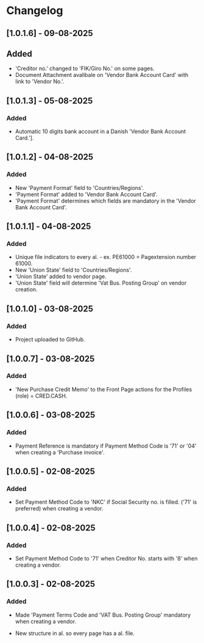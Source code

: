 # Changelog

## [1.0.1.6] - 09-08-2025
## Added
- 'Creditor no.' changed to 'FIK/Giro No.' on some pages.
- Document Attachment avalibale on 'Vendor Bank Account Card' with link to 'Vendor No.'.

## [1.0.1.3] - 05-08-2025
### Added
- Automatic 10 digits bank account in a Danish 'Vendor Bank Account Card.'].

## [1.0.1.2] - 04-08-2025
### Added
- New 'Payment Format' field to 'Countries/Regions'.
- 'Payment Format' added to 'Vendor Bank Account Card'.
- 'Payment Format' determines which fields are mandatory in the 'Vendor Bank Account Card'.
 
## [1.0.1.1] - 04-08-2025
### Added
- Unique file indicators to every al. - ex. PE61000 = Pagextension number 61000.
- New 'Union State' field to 'Countries/Regions'.
- 'Union State' added to vendor page.
- 'Union State' field will determine 'Vat Bus. Posting Group' on vendor creation.

## [1.0.1.0] - 03-08-2025
### Added
- Project uploaded to GitHub.

## [1.0.0.7] - 03-08-2025
### Added
- 'New Purchase Credit Memo' to the Front Page actions for the Profiles (role) = CRED.CASH.

## [1.0.0.6] - 03-08-2025
### Added
- Payment Reference is mandatory if Payment Method Code is '71' or '04' when creating a 'Purchase invoice'.

## [1.0.0.5] - 02-08-2025
### Added
- Set Payment Method Code to 'NKC' if Social Security no. is filled. ('71' is preferred) when creating a vendor.

## [1.0.0.4] - 02-08-2025
### Added
- Set Payment Method Code to '71' when Creditor No. starts with '8' when creating a vendor.

## [1.0.0.3] - 02-08-2025
### Added
- Made 'Payment Terms Code and 'VAT Bus. Posting Group' mandatory when creating a vendor.

- New structure in al. so every page has a al. file.


